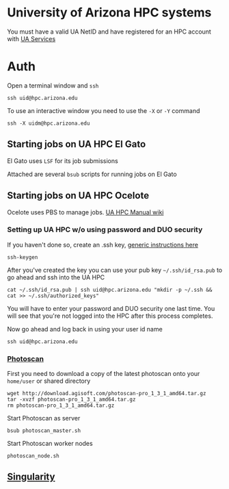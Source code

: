 # University of Arizona HPC systems

You must have a valid UA NetID and have registered for an HPC account with [UA Services](https://account.arizona.edu/welcome)

# Auth

Open a terminal window and `ssh`

```
ssh uid@hpc.arizona.edu
```
To use an interactive window you need to use the `-X` or `-Y` command

```
ssh -X uidm@hpc.arizona.edu
```
## Starting jobs on UA HPC El Gato

El Gato uses `LSF` for its job submissions

Attached are several `bsub` scripts for running jobs on El Gato

## Starting jobs on UA HPC Ocelote

Ocelote uses PBS to manage jobs. [UA HPC Manual wiki](https://confluence.arizona.edu/display/UAHPC/Training)

### Setting up UA HPC w/o using password and DUO security

If you haven't done so, create an .ssh key, [generic instructions here](https://www.digitalocean.com/community/tutorials/ssh-essentials-working-with-ssh-servers-clients-and-keys)

```
ssh-keygen
```

After you've created the key you can use your pub key `~/.ssh/id_rsa.pub` to go ahead and ssh into the UA HPC

```
cat ~/.ssh/id_rsa.pub | ssh uid@hpc.arizona.edu "mkdir -p ~/.ssh && cat >> ~/.ssh/authorized_keys"
```

You will have to enter your password and DUO security one last time. You will see that you're not logged into the HPC after this process completes.

Now go ahead and log back in using your user id name

```
ssh uid@hpc.arizona.edu
```

### [Photoscan]()

First you need to download a copy of the latest photoscan onto your `home/user` or shared directory

```
wget http://download.agisoft.com/photoscan-pro_1_3_1_amd64.tar.gz
tar -xvzf photoscan-pro_1_3_1_amd64.tar.gz
rm photoscan-pro_1_3_1_amd64.tar.gz
```

Start Photoscan as server

```
bsub photoscan_master.sh
```

Start Photoscan worker nodes

```
photoscan_node.sh
```

## [Singularity](https://github.com/tyson-swetnam/lidar_sfm_data_fusion/blob/master/uahpc/singularity_docker.md)
